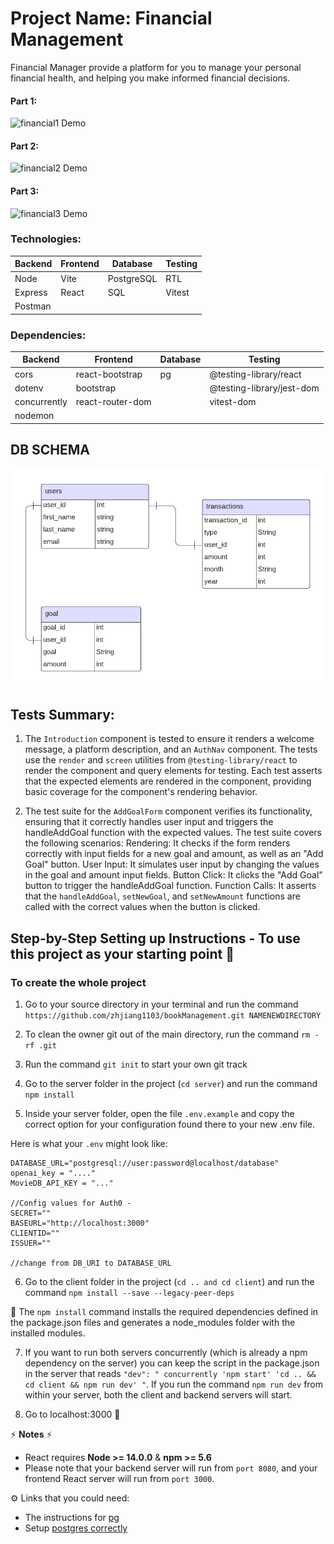 # Project Name: Financial Management
Financial Manager provide a platform for you to manage your personal financial health, and helping you make informed financial decisions.

#### Part 1:
![financial1 Demo](/client/public/images/financial1.gif)
#### Part 2:
![financial2 Demo](/client/public/images/financial2.gif)
#### Part 3:
![financial3 Demo](/client/public/images/financial3.gif)

### Technologies: 

| Backend 	| Frontend 	| Database   	| Testing   	|
|---------	|----------	|------------	|-----------	|
| Node    	| Vite     	| PostgreSQL 	| RTL       	|
| Express 	| React    	| SQL        	| Vitest    	|
| Postman 	|     	    |         	    |       	    |


### Dependencies: 

| Backend      	| Frontend        	| Database 	| Testing                   	|
|--------------	|-----------------	|----------	|---------------------------	|
| cors         	| react-bootstrap 	| pg       	| @testing-library/react    	|
| dotenv       	| bootstrap       	|          	| @testing-library/jest-dom 	|
| concurrently 	| react-router-dom 	|          	| vitest-dom                	|
| nodemon      	|                 	|          	|                           	|
 
## DB SCHEMA
![schema](/client/public/images/schema.png)

## Tests Summary:
1. The `Introduction` component is tested to ensure it renders a welcome message, a platform description, and an `AuthNav` component. The tests use the `render` and `screen` utilities from `@testing-library/react` to render the component and query elements for testing. Each test asserts that the expected elements are rendered in the component, providing basic coverage for the component's rendering behavior.

2. The test suite for the `AddGoalForm` component verifies its functionality, ensuring that it correctly handles user input and triggers the handleAddGoal function with the expected values. The test suite covers the following scenarios:
Rendering: It checks if the form renders correctly with input fields for a new goal and amount, as well as an "Add Goal" button.
User Input: It simulates user input by changing the values in the goal and amount input fields.
Button Click: It clicks the "Add Goal" button to trigger the handleAddGoal function.
Function Calls: It asserts that the `handleAddGoal`, `setNewGoal`, and `setNewAmount` functions are called with the correct values when the button is clicked.



## Step-by-Step Setting up Instructions - To use this project as your starting point  🚀  
### To create the whole project


1. Go to your source directory in your terminal and run the command `https://github.com/zhjiang1103/bookManagement.git NAMENEWDIRECTORY`

2. To clean the owner git out of the main directory, run the command `rm -rf .git`

3. Run the command `git init` to start your own git track 

4. Go to the server folder in the project (`cd server`) and run the command `npm install`

5. Inside your server folder, open the file `.env.example` and copy the correct option for your configuration found there to your new .env file. 

Here is what your `.env` might look like:

```
DATABASE_URL="postgresql://user:password@localhost/database"
openai_key = "...."
MovieDB_API_KEY = "..."

//Config values for Auth0 - 
SECRET=""
BASEURL="http://localhost:3000"
CLIENTID=""
ISSUER=""

//change from DB_URI to DATABASE_URL
``` 

6. Go to the client folder in the project (`cd .. and cd client`) and run the command `npm install --save --legacy-peer-deps`

🔎 The `npm install` command installs the required dependencies defined in the package.json files and generates a node_modules folder with the installed modules.

7. If you want to run both servers concurrently (which is already a npm dependency on the server) you can keep the script in the package.json in the server that reads `"dev": " concurrently 'npm start' 'cd .. && cd client && npm run dev' "`. If you run the command `npm run dev` from within your server, both the client and backend servers will start.

10. Go to localhost:3000  💪

⚡ **Notes** ⚡  
* React requires **Node >= 14.0.0** & **npm >= 5.6**
* Please note that your backend server will run from `port 8080`, and your frontend React server will run from `port 3000`.

⚙️ Links that you could need:

* The instructions for [pg](https://node-postgres.com/apis/pool)  
* Setup [postgres correctly](https://github.com/Techtonica/curriculum/blob/main/databases/installing-postgresql.md)


